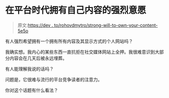 # 在平台时代拥有自己内容的强烈意愿

> 原文:[https://dev . to/rohovdmytro/strong-will-to-own-your-content-5e5o](https://dev.to/rohovdmytro/strong-will-to-own-your-content-5e5o)

有人强烈希望拥有一个拥有所有内容及其显示方式的个人网站吗？

我确实想。我内心的某些东西一直抗拒在社交媒体网站上全押。我很难意识到大部分内容会在几天后被永远埋葬。

有人能理解我说的话吗？

问题是，它很难与流行的平台竞争读者的注意力。

你对这个话题有什么看法？